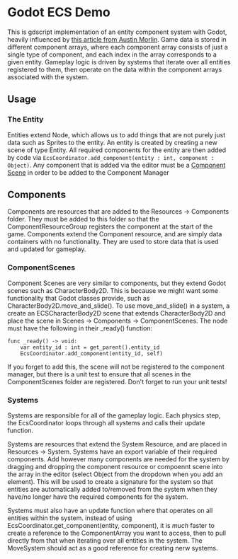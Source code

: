 # Godot ECS Demo

This is gdscript implementation of an entity component system with Godot, heavily influenced by [this article from Austin Morlin](https://austinmorlan.com/posts/entity_component_system/). Game data is stored in different component arrays, where each component array consists of just a single type of component, and each index in the array corresponds to a given entity. Gameplay logic is driven by systems that iterate over all entities registered to them, then operate on the data within the component arrays associated with the system. 

## Usage

### The Entity
Entities extend Node, which allows us to add things that are not purely just data such as Sprites to the entity. An entity is created by creating a new scene of type Entity. All required components for the entity are then added by code via 
`EcsCoordinator.add_component(entity : int, component : Object)`. Any component that is added via the editor must be a [Component Scene](#ComponentScenes) in order to be added to the Component Manager

## Components
Components are resources that are added to the Resources -> Components folder. They must be added to this folder so that the ComponentResourceGroup registers the component at the start of the game. Components extend the Component resource, and are simply data containers with no functionality. They are used to store data that is used and updated for gameplay. 

### ComponentScenes
Component Scenes are very similar to components, but they extend Godot scenes such as CharacterBody2D. This is because we might want some functionality that Godot classes provide, such as CharacterBody2D.move_and_slide(). To use move_and_slide() in a system, a create an ECSCharacterBody2D scene that extends CharacterBody2D and place the scene in Scenes -> Components -> ComponentScenes. The node must have the following in their _ready() function:
```
func _ready() -> void:
    var entity_id : int = get_parent().entity_id
    EcsCoordinator.add_component(entity_id, self)
```
If you forget to add this, the scene will not be registered to the component manager, but there is a unit test to ensure that all scenes in the ComponentScenes folder are registered. Don't forget to run your unit tests!

### Systems
Systems are responsible for all of the gameplay logic. Each physics step, the EcsCoordinator loops through all systems and calls their update function. 

Systems are resources that extend the System Resource, and are placed in Resources -> System. Systems have an export variable of their required components. Add however many components are needed for the system by dragging and dropping the component resource or compoennt scene into the array in the editor (select Object from the dropdown when you add an element). This will be used to create a signature for the system so that entities are automatically added to/removed from the system when they have/no longer have the required components for the system. 

Systems must also have an update function where that operates on all entities within the system. instead of using EcsCoordinator.get_component(entity, component), it is _much_ faster to create a reference to the ComponentArray you want to access, then to pull directly from that when iterating over all entities in the system. The MoveSystem should act as a good reference for creating nerw systems. 
